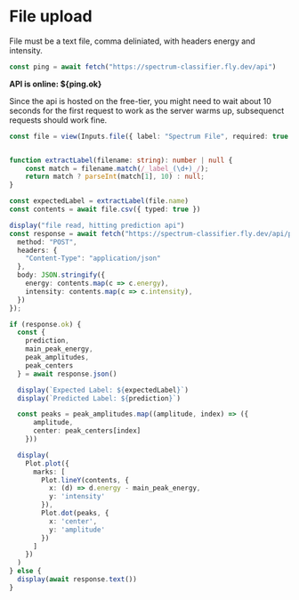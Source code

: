 # File upload

File must be a text file, comma deliniated, with headers energy and intensity.

```ts
const ping = await fetch("https://spectrum-classifier.fly.dev/api")
```

__API is online: ${ping.ok}__

Since the api is hosted on the free-tier, you might need to wait about 10 seconds for the 
first request to work as the server warms up, subsequenct requests should work fine.


```ts
const file = view(Inputs.file({ label: "Spectrum File", required: true }));
```

```ts

function extractLabel(filename: string): number | null {
    const match = filename.match(/_label_(\d+)_/);
    return match ? parseInt(match[1], 10) : null;
}

const expectedLabel = extractLabel(file.name)
const contents = await file.csv({ typed: true })

display("file read, hitting prediction api")
const response = await fetch("https://spectrum-classifier.fly.dev/api/predict", {
  method: "POST",
  headers: {
    "Content-Type": "application/json"
  },
  body: JSON.stringify({
    energy: contents.map(c => c.energy),
    intensity: contents.map(c => c.intensity),
  })
});

if (response.ok) {
  const {
    prediction,
    main_peak_energy,
    peak_amplitudes,
    peak_centers
  } = await response.json()

  display(`Expected Label: ${expectedLabel}`)
  display(`Predicted Label: ${prediction}`)

  const peaks = peak_amplitudes.map((amplitude, index) => ({
      amplitude,
      center: peak_centers[index]
    }))

  display(
    Plot.plot({
      marks: [
        Plot.lineY(contents, {
          x: (d) => d.energy - main_peak_energy,
          y: 'intensity'
        }),
        Plot.dot(peaks, {
          x: 'center',
          y: 'amplitude'
        })
      ]
    })
  )
} else {
  display(await response.text())
}
```
